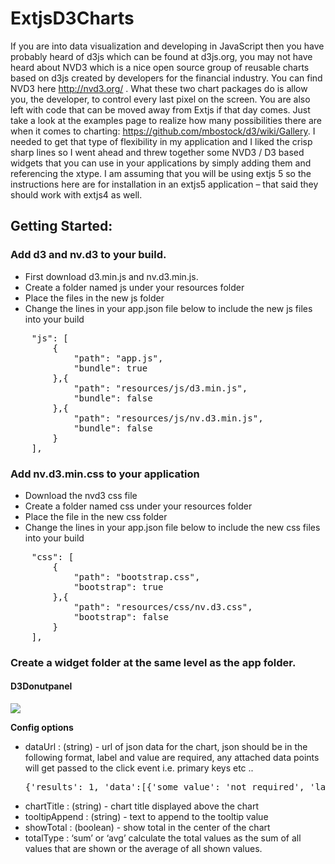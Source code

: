 ExtjsD3Charts
=============

If you are into data visualization and developing in JavaScript then you have probably heard of d3js which can be found at d3js.org, you may not have heard about NVD3 which is a nice open source group of reusable charts based on d3js created by developers for the financial industry. You can find NVD3 here http://nvd3.org/ . What these two chart packages do is allow you, the developer, to control every last pixel on the screen. You are also left with code that can be moved away from Extjs if that day comes. Just take a look at the examples page to realize how many possibilities there are when it comes to charting: https://github.com/mbostock/d3/wiki/Gallery. I needed to get that type of flexibility in my application and I liked the crisp sharp lines so I went ahead and threw together some NVD3 / D3 based widgets that you can use in your applications by simply adding them and referencing the xtype. I am assuming that you will be using extjs 5 so the instructions here are for installation in an extjs5 application – that said they should work with extjs4 as well.

<h2>Getting Started:</h2>
<h3>Add d3 and nv.d3 to your build.</h3>
<ul>
<li>First download d3.min.js and nv.d3.min.js.</li>
<li>Create a folder named js under your resources folder</li>
<li>Place the files in the new js folder</li>
<li>Change the lines in your app.json file below to include the new js files into your build</li>
</ul>

<pre>
    "js": [
        {
            "path": "app.js",
            "bundle": true
        },{
            "path": "resources/js/d3.min.js",
            "bundle": false
        },{
            "path": "resources/js/nv.d3.min.js",
            "bundle": false
        }
    ],
</pre>

<h3>Add nv.d3.min.css to your application</h3>
<ul>
<li>Download the nvd3 css file</li>
<li>Create a folder named css under your resources folder</li>
<li>Place the file in the new css folder</li>
<li>Change the lines in your app.json file below to include the new css files into your build</li>
</ul>

<pre>
    "css": [
        {
            "path": "bootstrap.css",
            "bootstrap": true
        },{
            "path": "resources/css/nv.d3.css",
            "bootstrap": false
        }
    ],
</pre>

<h3>Create a widget folder at the same level as the app folder. </h3>

<h4>D3Donutpanel</h4>

<img src="http://www.learnsomethings.com/wp-content/uploads/2014/09/Screen-Shot-2014-09-18-at-9.50.35-PM.png" />

<strong>Config options</strong>
<ul>
    <li>dataUrl		: (string) - url of json data for the chart, json should be in the following format, label and value are required, any attached data points will get passed to the click event i.e. primary keys etc ..
        <pre>{'results': 1, 'data':[{'some_value': 'not required', 'label': 'Required', 'value': 17}]}</pre></li>
    <li>chartTitle	: (string) - chart title displayed above the chart</li>
    <li>tooltipAppend	: (string) - text to append to the tooltip value</li>
    <li>showTotal	: (boolean) - show total in the center of the chart</li>
    <li>totalType	: ‘sum’ or ‘avg’ calculate the total values as the sum of all values that are shown or the average of all shown values.</li>
</ul>
